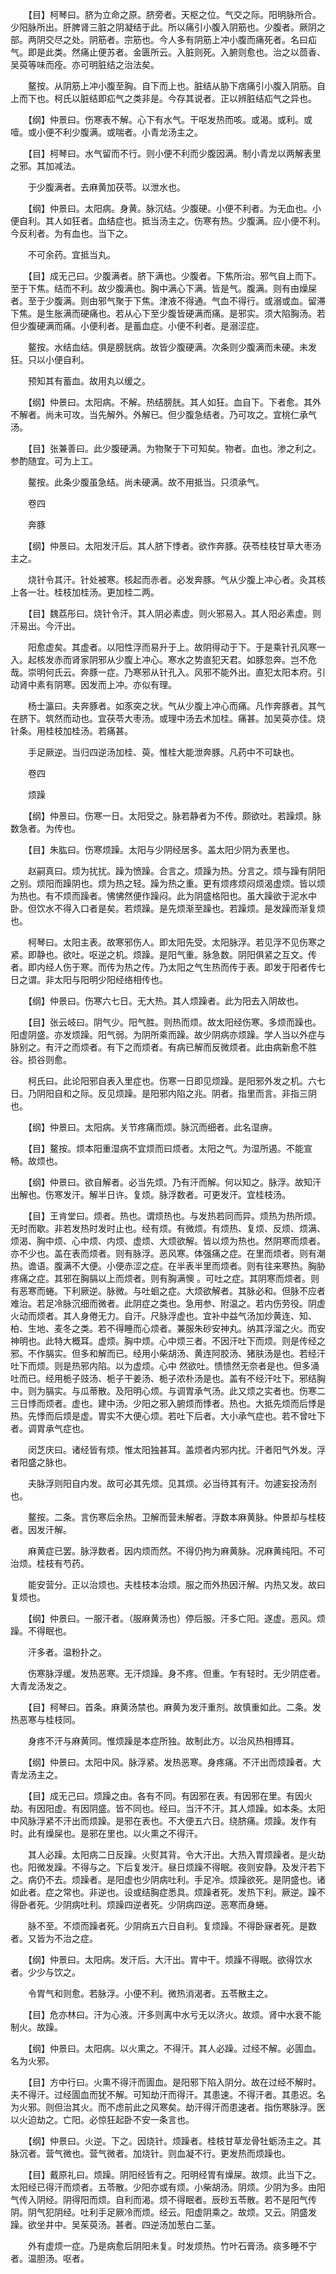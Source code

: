 <!-- { "loadSidebar": true } -->
　　【目】柯琴曰。脐为立命之原。脐旁者。天枢之位。气交之际。阳明脉所合。少阳脉所出。肝脾肾三脏之阴凝结于此。所以痛引小腹入阴筋也。少腹者。厥阴之部。两阴交尽之处。阴筋者。宗筋也。今人多有阴筋上冲小腹而痛死者。名曰疝气。即是此类。然痛止便苏者。金匮所云。入脏则死。入腑则愈也。治之以茴香、吴萸等味而痊。亦可明脏结之治法矣。

　　鳌按。从阴筋上冲小腹至胸。自下而上也。脏结从胁下痞痛引小腹入阴筋。自上而下也。柯氏以脏结即疝气之类非是。今存其说者。正以辨脏结疝气之异也。

　　【纲】仲景曰。伤寒表不解。心下有水气。干呕发热而咳。或渴。或利。或噎。或小便不利少腹满。或喘者。小青龙汤主之。

　　【目】柯琴曰。水气留而不行。则小便不利而少腹因满。制小青龙以两解表里之邪。其加减法。

　　于少腹满者。去麻黄加茯苓。以泄水也。

　　【纲】仲景曰。太阳病。身黄。脉沉结。少腹硬。小便不利者。为无血也。小便自利。其人如狂者。血结症也。抵当汤主之。伤寒有热。少腹满。应小便不利。今反利者。为有血也。当下之。

　　不可余药。宜抵当丸。

　　【目】成无己曰。少腹满者。脐下满也。少腹者。下焦所治。邪气自上而下。至于下焦。结而不利。故少腹满也。胸中满心下满。皆是气。腹满。则有由燥屎者。至于少腹满。则由邪气聚于下焦。津液不得通。气血不得行。或溺或血。留滞下焦。是生胀满而硬痛也。若从心下至少腹皆硬满而痛。是邪实。须大陷胸汤。若但少腹硬满而痛。小便利者。是蓄血症。小便不利者。是溺涩症。

　　鳌按。水结血结。俱是膀胱病。故皆少腹硬满。次条则少腹满而未硬。未发狂。只以小便自利。

　　预知其有蓄血。故用丸以缓之。

　　【纲】仲景曰。太阳病。不解。热结膀胱。其人如狂。血自下。下者愈。其外不解者。尚未可攻。当先解外。外解已。但少腹急结者。乃可攻之。宜桃仁承气汤。

　　【目】张兼善曰。此少腹硬满。为物聚于下可知矣。物者。血也。渗之利之。参酌随宜。可为上工。

　　鳌按。此条少腹虽急结。尚未硬满。故不用抵当。只须承气。

　　卷四

　　奔豚

　　【纲】仲景曰。太阳发汗后。其人脐下悸者。欲作奔豚。茯苓桂枝甘草大枣汤主之。

　　烧针令其汗。针处被寒。核起而赤者。必发奔豚。气从少腹上冲心者。灸其核上各一壮。桂枝加桂汤。更加桂二两。

　　【目】魏荔彤曰。烧针令汗。其人阴必素虚。则火邪易入。其人阳必素虚。则汗易出。今汗出。

　　阳愈虚矣。其虚者。以阳性浮而易升于上。故阴得动于下。于是乘针孔风寒一入。起核发赤而肾家阴邪从少腹上冲心。寒水之势直犯天君。如豚忽奔。岂不危哉。崇明何氏云。奔豚一症。乃寒邪从针孔入。风邪不能外出。直犯太阳本府。引动肾中素有阴寒。因发而上冲。亦似有理。

　　杨士瀛曰。夫奔豚者。如豕突之状。气从少腹上冲心而痛。凡作奔豚者。其气在脐下。筑然而动也。宜茯苓大枣汤。或理中汤去术加桂。痛甚。加吴萸亦佳。烧针条。用桂枝加桂汤。若痛甚。

　　手足厥逆。当归四逆汤加桂、萸。惟桂大能泄奔豚。凡药中不可缺也。

　　卷四

　　烦躁

　　【纲】仲景曰。伤寒一日。太阳受之。脉若静者为不传。颇欲吐。若躁烦。脉数急者。为传也。

　　【目】朱肱曰。伤寒烦躁。太阳与少阴经居多。盖太阳少阴为表里也。

　　赵嗣真曰。烦为扰扰。躁为愤躁。合言之。烦躁为热。分言之。烦与躁有阴阳之别。烦阳而躁阴也。烦为热之轻。躁为热之重。更有烦疼烦闷烦渴虚烦。皆以烦为热也。有不烦而躁者。怫怫然便作躁闷。此为阴盛格阳也。虽大躁欲于泥水中卧。但饮水不得入口者是矣。若烦躁。是先烦渐至躁也。若躁烦。是发躁而渐复烦也。

　　柯琴曰。太阳主表。故寒邪伤人。即太阳先受。太阳脉浮。若见浮不见伤寒之紧。即静也。欲吐。呕逆之机。烦躁。是阳气重。脉急数。阴阳俱紧之互文。传者。即内经人伤于寒。而传为热之传。乃太阳之气生热而传于表。即发于阳者传七日之谓。非太阳与阳明少阳经络相传也。

　　【纲】仲景曰。伤寒六七日。无大热。其人烦躁者。此为阳去入阴故也。

　　【目】张云岐曰。阴气少。阳气胜。则热而烦。故太阳经伤寒。多烦而躁也。阳虚阴盛。亦发烦躁。阳气弱。为阴所乘而躁。故少阴病亦烦躁。学人当以外症与脉别之。有汗之而烦者。有下之而烦者。有病已解而反微烦者。此由病新愈不胜谷。损谷则愈。

　　柯氏曰。此论阳邪自表入里症也。伤寒一日即见烦躁。是阳邪外发之机。六七日。乃阴阳自和之际。反见烦躁。是阳邪内陷之兆。阴者。指里而言。非指三阴也。

　　【纲】仲景曰。太阳病。关节疼痛而烦。脉沉而细者。此名湿痹。

　　【目】鳌按。烦本阳重湿病不宜烦而曰烦者。太阳之气。为湿所遏。不能宣畅。故烦也。

　　【纲】仲景曰。欲自解者。必当先烦。乃有汗而解。何以知之。脉浮。故知汗出解也。伤寒发汗。解半日许。复烦。脉浮数者。可更发汗。宜桂枝汤。

　　【目】王肯堂曰。烦者。热也。谓烦热也。与发热若同而异。烦热为热所烦。无时而歇。非若发热时发时止也。经有烦。有微烦。有烦热、复烦、反烦、烦满、烦渴、胸中烦、心中烦、内烦、虚烦、大烦欲解。皆以烦为热也。然阴寒而烦者。亦不少也。盖在表而烦者。则有脉浮。恶风寒。体强痛之症。在里而烦者。则有潮热。谵语。腹满不大便。小便赤涩之症。在半表半里而烦者。则有往来寒热。胸胁疼痛之症。其邪在胸膈以上而烦者。则有胸满懊 。可吐之症。其阴寒而烦者。则有恶寒而蜷。下利厥逆。脉微。与吐蛔之症。大烦欲解者。其脉必和。但脉不应者难治。若足冷脉沉细而微者。此阴症之类也。急用参、附温之。若内伤劳役。阴虚火动而烦者。其人身倦无力。自汗。尺脉浮虚也。宜补中益气汤加炒黄连、知、柏、生地、麦冬之类。若不得睡而心烦者。兼服朱砂安神丸。纳其浮溜之火。而安神明也。此特大概耳。虚烦。胸中烦。心中烦三者。不因汗吐下而烦。则是传经之邪。不作膈实。但多和解而已。经用小柴胡汤、黄连阿胶汤、猪肤汤是也。若经汗吐下而烦。则是热邪内陷。以为虚烦。心中 然欲吐。愦愦然无奈者是也。但多涌吐而已。经用栀子豉汤、栀子干姜汤、栀子浓朴汤是也。盖有不经汗吐下。邪结胸中。则为膈实。与瓜蒂散。及阳明心烦。与调胃承气汤。此又烦之实者也。伤寒二三日悸而烦者。虚也。建中汤。少阳之邪入腑烦而悸者。热也。大抵先烦而后悸是热。先悸而后烦是虚。胃实不大便心烦。若吐下后者。大小承气症也。若不曾吐下者。调胃承气症也。

　　闵芝庆曰。诸经皆有烦。惟太阳独甚耳。盖烦者内邪内扰。汗者阳气外发。浮者阳盛之脉也。

　　夫脉浮则阳自内发。故可必其先烦。见其烦。必当待其有汗。勿遽妄投汤剂也。

　　鳌按。二条。言伤寒后余热。卫解而营未解者。浮数本麻黄脉。仲景却与桂枝者。因发汗解。

　　麻黄症已罢。脉浮数者。因内烦而然。不得仍拘为麻黄脉。况麻黄纯阳。不可治烦。桂枝有芍药。

　　能安营分。正以治烦也。夫桂枝本治烦。服之而外热因汗解。内热又发。故曰复烦也。

　　【纲】仲景曰。一服汗者。（服麻黄汤也）停后服。汗多亡阳。遂虚。恶风。烦躁。不得眠也。

　　汗多者。温粉扑之。

　　伤寒脉浮缓。发热恶寒。无汗烦躁。身不疼。但重。乍有轻时。无少阴症者。大青龙汤发之。

　　【目】柯琴曰。首条。麻黄汤禁也。麻黄为发汗重剂。故慎重如此。二条。发热恶寒与桂枝同。

　　身疼不汗与麻黄同。惟烦躁是本症所独。故制此方。以治风热相搏耳。

　　【纲】仲景曰。太阳中风。脉浮紧。发热恶寒。身疼痛。不汗出而烦躁者。大青龙汤主之。

　　【目】成无己曰。烦躁之由。各有不同。有因邪在表。有因邪在里。有因火劫。有因阳虚。有因阴盛。皆不同也。经曰。当汗不汗。其人烦躁。如本条。太阳中风脉浮紧不汗出而烦躁。是邪在表也。不大便五六日。绕脐痛。烦躁。发作有时。此有燥屎也。是邪在里也。以火熏之不得汗。

　　其人必躁。太阳病二日反躁。火熨其背。令大汗出。大热入胃烦躁者。是火劫也。阳微发躁。不得与之。下后复发汗。昼日烦躁不得眠。夜则安静。及发汗若下之。病仍不去。烦躁者。是阳虚也少阴病吐利。手足冷。烦躁欲死。是阴盛也。诸如此者。症之常也。非逆也。设或结胸症悉具。烦躁者死。发热下利。厥逆。躁不得卧者死。少阴病吐利。烦躁四逆者死。少阴病四逆。恶寒而身蜷。

　　脉不至。不烦而躁者死。少阴病五六日自利。复烦躁。不得卧寐者死。是数者。又皆为不治之症。

　　【纲】仲景曰。太阳病。发汗后。大汗出。胃中干。烦躁不得眠。欲得饮水者。少少与饮之。

　　令胃气和则愈。若脉浮。小便不利。微热消渴者。五苓散主之。

　　【目】危亦林曰。汗为心液。汗多则离中水亏无以济火。故烦。肾中水衰不能制火。故躁。

　　【纲】仲景曰。太阳病。以火熏之。不得汗。其人必躁。过经不解。必圊血。名为火邪。

　　【目】方中行曰。火熏不得汗而圊血。是阳邪下陷入阴分。故在过经不解时。夫不得汗。过经圊血而犹不解。可知劫汗而得汗。其患速。不得汗者。其患迟。名为火邪。则但治其火。而不虑前此之风寒矣。劫汗得汗而患速者。指伤寒脉浮。医以火迫劫之。亡阳。必惊狂起卧不安一条言也。

　　【纲】仲景曰。火逆。下之。因烧针。烦躁者。桂枝甘草龙骨牡蛎汤主之。其脉沉者。营气微也。营气微者。加烧针。则血凝不行。更发热而烦躁也。

　　【目】戴原礼曰。烦躁。阴阳经皆有之。阳明经胃有燥屎。故烦。此当下之。太阳经已得汗而烦者。五苓散。少阳亦或有烦。小柴胡汤。阴烦。少阴为多。由阳气传入阴经。阴得阳而烦。自利而渴。烦不得眠者。辰砂五苓散。若不是阳气传阴。阴气犯阴经。吐利手足厥冷而烦。经云。阳虚阴乘之。故烦。又云。阴盛发躁。欲坐井中。吴茱萸汤。甚者。四逆汤加葱白二茎。

　　外有虚烦一症。乃是病愈后阴阳未复。时发烦热。竹叶石膏汤。痰多睡不宁者。温胆汤。呕者。
